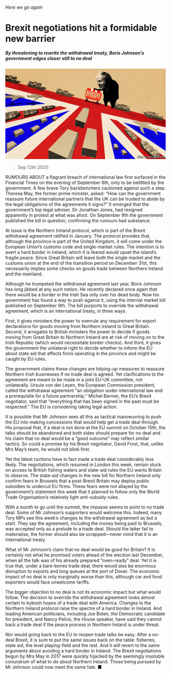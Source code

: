###### Here we go again

# Brexit negotiations hit a formidable new barrier 

##### By threatening to rewrite the withdrawal treaty, Boris Johnson’s government edges closer still to no deal 

![image](images/20200912_BRD001_0.jpg) 

> Sep 12th 2020 

RUMOURS ABOUT a flagrant breach of international law first surfaced in the Financial Times on the evening of September 6th, only to be belittled by the government. A few brave Tory backbenchers cautioned against such a step. Theresa May, the former prime minister, asked: “How can the government reassure future international partners that the UK can be trusted to abide by the legal obligations of the agreements it signs?” It emerged that the government’s top legal adviser, Sir Jonathan Jones, had resigned apparently in protest at what was afoot. On September 9th the government published the bill in question, confirming the rumours had substance.

At issue is the Northern Ireland protocol, which is part of the Brexit withdrawal agreement ratified in January. The protocol provides that, although the province is part of the United Kingdom, it will come under the European Union’s customs code and single-market rules. The intention is to avert a hard border in Ireland, which it is feared would upset the island’s fragile peace. Since Great Britain will leave both the single market and the customs union at the end of the transition period on December 31st, this necessarily implies some checks on goods trade between Northern Ireland and the mainland.


Although he trumpeted the withdrawal agreement last year, Boris Johnson has long jibbed at any such notion. He recently declared once again that there would be a border in the Irish Sea only over his dead body. Now his government has found a way to push against it, using the internal market bill published on September 9th. The bill purports to override the withdrawal agreement, which is an international treaty, in three ways.

First, it gives ministers the power to overrule any requirement for export declarations for goods moving from Northern Ireland to Great Britain. Second, it arrogates to British ministers the power to decide if goods moving from Great Britain to Northern Ireland are at risk of moving on to the Irish Republic (which would necessitate border checks). And third, it gives the government the unilateral right to decide whether to inform the EU about state aid that affects firms operating in the province and might be caught by EU rules.

The government claims these changes are tidying-up measures to reassure Northern Irish businesses if no trade deal is agreed. Yet clarifications to the agreement are meant to be made in a joint EU-UK committee, not unilaterally. Ursula von der Leyen, the European Commission president, called the withdrawal agreement “an obligation under international law and a prerequisite for a future partnership.” Michel Barnier, the EU’s Brexit negotiator, said that “everything that has been signed in the past must be respected.” The EU is considering taking legal action.

It is possible that Mr Johnson sees all this as tactical manoeuvring to push the EU into making concessions that would help get a trade deal through. His proposal that, if a deal is not done at the EU summit on October 15th, the talks should be abandoned and both sides should prepare for no deal and his claim that no deal would be a “good outcome” may reflect similar tactics. So could a promise by his Brexit negotiator, David Frost, that, unlike Mrs May’s team, he would not blink first.

Yet the latest ructions have in fact made a trade deal considerably less likely. The negotiations, which resumed in London this week, remain stuck on access to British fishing waters and state-aid rules the EU wants Britain to observe. The state-aid changes in the new bill for Northern Ireland only confirm fears in Brussels that a post-Brexit Britain may deploy public subsidies to undercut EU firms. These fears were not allayed by the government’s statement this week that it planned to follow only the World Trade Organisation’s relatively light anti-subsidy rules.

With a month to go until the summit, the impasse seems to point to no trade deal. Some of Mr Johnson’s supporters would welcome this. Indeed, many Tory MPs see this week’s changes to the withdrawal agreement as but a start. They say the agreement, including the money being paid to Brussels, was accepted only as a prelude to a trade deal. Should the latter fail to materialise, the former should also be scrapped—never mind that it is an international treaty.

What of Mr Johnson’s claim that no deal would be good for Britain? It is certainly not what he promised voters ahead of the election last December, when all the talk was of his already prepared “oven-ready” deal. Yet it is true that, under a bare-bones trade deal, there would also be enormous disruption to exports and long queues at the port of Dover. The economic impact of no deal is only marginally worse than this, although car and food exporters would face unwelcome tariffs.

The bigger objection to no deal is not its economic impact but what would follow. The decision to override the withdrawal agreement looks almost certain to kybosh hopes of a trade deal with America. Changes to the Northern Ireland protocol raise the spectre of a hard border in Ireland. And leading American politicians, including Joe Biden, the Democratic candidate for president, and Nancy Pelosi, the House speaker, have said they cannot back a trade deal if the peace process in Northern Ireland is under threat.

Nor would going back to the EU to reopen trade talks be easy. After a no-deal Brexit, it is sure to put the same issues back on the table: fisheries, state aid, the level playing-field and the rest. And it will revert to the same arguments about avoiding a hard border in Ireland. The Brexit negotiations begun by Mrs May in 2017 were quickly hijacked by the seemingly insoluble conundrum of what to do about Northern Ireland. Those being pursued by Mr Johnson could now meet the same fate. ■

